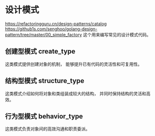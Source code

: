 # 设计模式
https://refactoringguru.cn/design-patterns/catalog
https://github1s.com/senghoo/golang-design-pattern/tree/master/00_simple_factory
这个用来编写常见的设计模式代码。

## 创建型模式 create_type
这类模式提供创建对象的机制， 能够提升已有代码的灵活性和可复用性。

## 结构型模式 structure_type
这类模式介绍如何将对象和类组装成较大的结构， 并同时保持结构的灵活和高效。

## 行为型模式 behavior_type
这类模式负责对象间的高效沟通和职责委派。